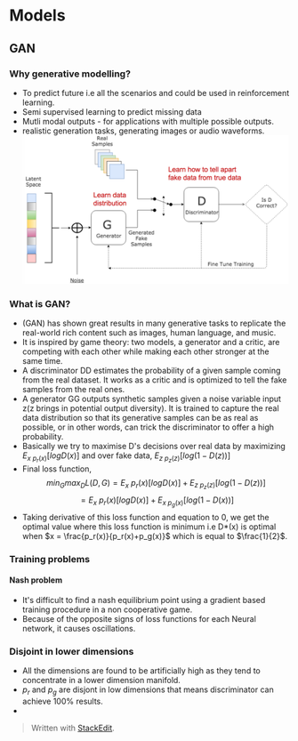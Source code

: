 # Models 

## GAN

### Why generative modelling?
- To predict future i.e all the scenarios and could be used in reinforcement learning.
- Semi supervised learning to predict missing data
- Mutli modal outputs - for applications with multiple possible outputs.
- realistic generation tasks, generating images or audio waveforms.
![gan-architechture](gan.png)

### What is GAN?
- (GAN) has shown great results in many generative tasks to replicate the real-world rich content such as images, human language, and music.
- It is inspired by game theory: two models, a generator and a critic, are competing with each other while making each other stronger at the same time.
- A discriminator  DD  estimates the probability of a given sample coming from the real dataset. It works as a critic and is optimized to tell the fake samples from the real ones. 
- A generator  GG  outputs synthetic samples given a noise variable input  z(z  brings in potential output diversity). It is trained to capture the real data distribution so that its generative samples can be as real as possible, or in other words, can trick the discriminator to offer a high probability.
- Basically we try to maximise D's decisions over real data by maximizing $E_{x~p_r(x)}[logD(x)]$ and over fake data, $E_{z~p_z(z)}[log(1-D(z))]$
- Final loss function, $$ min_G max_D L(D,G) = E_x~p_r(x)[logD(x)] + E_{z~p_z(z)}[log(1-D(z))]$$
$$ = E_x~p_r(x)[logD(x)] + E_{x~p_g(x)}[log(1-D(x))]$$
- Taking derivative of this loss function and equation to 0, we get the optimal value where this loss function is minimum i.e D*(x) is optimal when $x = \frac{p_r(x)}{p_r(x)+p_g(x)}$ which is equal to $\frac{1}{2}$.

### Training problems

#### Nash problem
-	It's difficult to find a nash equilibrium point using a gradient based training procedure in a non cooperative game.
-	Because of the opposite signs of loss functions for each Neural network, it causes oscillations.

### Disjoint in lower dimensions
- All the dimensions are found to be artificially high as they tend to concentrate in a lower dimension manifold. 
- $p_r$ and $p_g$ are disjont in low dimensions that means discriminator can achieve 100% results.
- 
> Written with [StackEdit](https://stackedit.io/).
<!--stackedit_data:
eyJoaXN0b3J5IjpbMjc2MzI0Njk4LDIyNTA5Njg0LC0xODYxOT
MzMzk4LDg5MzM4NTkwNywtMTE4MzUzODc4NSwtMjAzNjM0MjUx
MSwxOTQwMTk5MDYyLDEwMTIwNjUyNzIsLTEzNjI2MDU5MTksMj
EyMjIwOTMyMiwtMTQ5Njk4NDczNSwyMTM2NzM4NTVdfQ==
-->